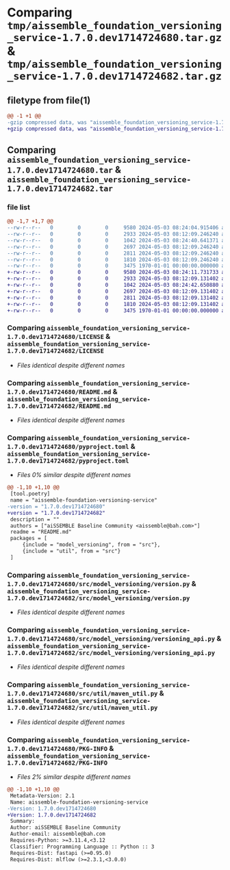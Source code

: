 # Comparing `tmp/aissemble_foundation_versioning_service-1.7.0.dev1714724680.tar.gz` & `tmp/aissemble_foundation_versioning_service-1.7.0.dev1714724682.tar.gz`

## filetype from file(1)

```diff
@@ -1 +1 @@
-gzip compressed data, was "aissemble_foundation_versioning_service-1.7.0.dev1714724680.tar", max compression
+gzip compressed data, was "aissemble_foundation_versioning_service-1.7.0.dev1714724682.tar", max compression
```

## Comparing `aissemble_foundation_versioning_service-1.7.0.dev1714724680.tar` & `aissemble_foundation_versioning_service-1.7.0.dev1714724682.tar`

### file list

```diff
@@ -1,7 +1,7 @@
--rw-r--r--   0        0        0     9580 2024-05-03 08:24:04.915406 aissemble_foundation_versioning_service-1.7.0.dev1714724680/LICENSE
--rw-r--r--   0        0        0     2933 2024-05-03 08:12:09.246240 aissemble_foundation_versioning_service-1.7.0.dev1714724680/README.md
--rw-r--r--   0        0        0     1042 2024-05-03 08:24:40.641371 aissemble_foundation_versioning_service-1.7.0.dev1714724680/pyproject.toml
--rw-r--r--   0        0        0     2697 2024-05-03 08:12:09.246240 aissemble_foundation_versioning_service-1.7.0.dev1714724680/src/model_versioning/version.py
--rw-r--r--   0        0        0     2811 2024-05-03 08:12:09.246240 aissemble_foundation_versioning_service-1.7.0.dev1714724680/src/model_versioning/versioning_api.py
--rw-r--r--   0        0        0     1810 2024-05-03 08:12:09.246240 aissemble_foundation_versioning_service-1.7.0.dev1714724680/src/util/maven_util.py
--rw-r--r--   0        0        0     3475 1970-01-01 00:00:00.000000 aissemble_foundation_versioning_service-1.7.0.dev1714724680/PKG-INFO
+-rw-r--r--   0        0        0     9580 2024-05-03 08:24:11.731733 aissemble_foundation_versioning_service-1.7.0.dev1714724682/LICENSE
+-rw-r--r--   0        0        0     2933 2024-05-03 08:12:09.131402 aissemble_foundation_versioning_service-1.7.0.dev1714724682/README.md
+-rw-r--r--   0        0        0     1042 2024-05-03 08:24:42.650880 aissemble_foundation_versioning_service-1.7.0.dev1714724682/pyproject.toml
+-rw-r--r--   0        0        0     2697 2024-05-03 08:12:09.131402 aissemble_foundation_versioning_service-1.7.0.dev1714724682/src/model_versioning/version.py
+-rw-r--r--   0        0        0     2811 2024-05-03 08:12:09.131402 aissemble_foundation_versioning_service-1.7.0.dev1714724682/src/model_versioning/versioning_api.py
+-rw-r--r--   0        0        0     1810 2024-05-03 08:12:09.131402 aissemble_foundation_versioning_service-1.7.0.dev1714724682/src/util/maven_util.py
+-rw-r--r--   0        0        0     3475 1970-01-01 00:00:00.000000 aissemble_foundation_versioning_service-1.7.0.dev1714724682/PKG-INFO
```

### Comparing `aissemble_foundation_versioning_service-1.7.0.dev1714724680/LICENSE` & `aissemble_foundation_versioning_service-1.7.0.dev1714724682/LICENSE`

 * *Files identical despite different names*

### Comparing `aissemble_foundation_versioning_service-1.7.0.dev1714724680/README.md` & `aissemble_foundation_versioning_service-1.7.0.dev1714724682/README.md`

 * *Files identical despite different names*

### Comparing `aissemble_foundation_versioning_service-1.7.0.dev1714724680/pyproject.toml` & `aissemble_foundation_versioning_service-1.7.0.dev1714724682/pyproject.toml`

 * *Files 0% similar despite different names*

```diff
@@ -1,10 +1,10 @@
 [tool.poetry]
 name = "aissemble-foundation-versioning-service"
-version = "1.7.0.dev1714724680"
+version = "1.7.0.dev1714724682"
 description = ""
 authors = ["aiSSEMBLE Baseline Community <aissemble@bah.com>"]
 readme = "README.md"
 packages = [
     {include = "model_versioning", from = "src"},
     {include = "util", from = "src"}
 ]
```

### Comparing `aissemble_foundation_versioning_service-1.7.0.dev1714724680/src/model_versioning/version.py` & `aissemble_foundation_versioning_service-1.7.0.dev1714724682/src/model_versioning/version.py`

 * *Files identical despite different names*

### Comparing `aissemble_foundation_versioning_service-1.7.0.dev1714724680/src/model_versioning/versioning_api.py` & `aissemble_foundation_versioning_service-1.7.0.dev1714724682/src/model_versioning/versioning_api.py`

 * *Files identical despite different names*

### Comparing `aissemble_foundation_versioning_service-1.7.0.dev1714724680/src/util/maven_util.py` & `aissemble_foundation_versioning_service-1.7.0.dev1714724682/src/util/maven_util.py`

 * *Files identical despite different names*

### Comparing `aissemble_foundation_versioning_service-1.7.0.dev1714724680/PKG-INFO` & `aissemble_foundation_versioning_service-1.7.0.dev1714724682/PKG-INFO`

 * *Files 2% similar despite different names*

```diff
@@ -1,10 +1,10 @@
 Metadata-Version: 2.1
 Name: aissemble-foundation-versioning-service
-Version: 1.7.0.dev1714724680
+Version: 1.7.0.dev1714724682
 Summary: 
 Author: aiSSEMBLE Baseline Community
 Author-email: aissemble@bah.com
 Requires-Python: >=3.11.4,<3.12
 Classifier: Programming Language :: Python :: 3
 Requires-Dist: fastapi (>=0.95.0)
 Requires-Dist: mlflow (>=2.3.1,<3.0.0)
```

